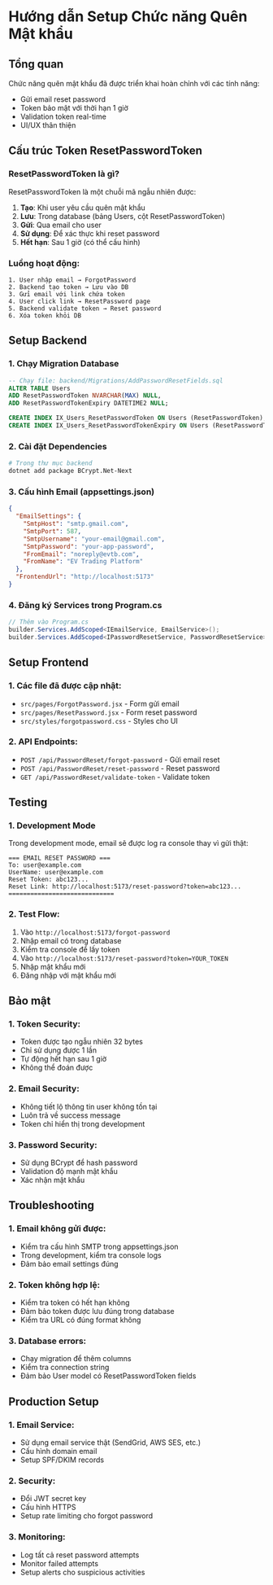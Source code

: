 # Hướng dẫn Setup Chức năng Quên Mật khẩu

## Tổng quan
Chức năng quên mật khẩu đã được triển khai hoàn chỉnh với các tính năng:
- Gửi email reset password
- Token bảo mật với thời hạn 1 giờ
- Validation token real-time
- UI/UX thân thiện

## Cấu trúc Token ResetPasswordToken

### ResetPasswordToken là gì?
ResetPasswordToken là một chuỗi mã ngẫu nhiên được:
1. **Tạo**: Khi user yêu cầu quên mật khẩu
2. **Lưu**: Trong database (bảng Users, cột ResetPasswordToken)
3. **Gửi**: Qua email cho user
4. **Sử dụng**: Để xác thực khi reset password
5. **Hết hạn**: Sau 1 giờ (có thể cấu hình)

### Luồng hoạt động:
```
1. User nhập email → ForgotPassword
2. Backend tạo token → Lưu vào DB
3. Gửi email với link chứa token
4. User click link → ResetPassword page
5. Backend validate token → Reset password
6. Xóa token khỏi DB
```

## Setup Backend

### 1. Chạy Migration Database
```sql
-- Chạy file: backend/Migrations/AddPasswordResetFields.sql
ALTER TABLE Users 
ADD ResetPasswordToken NVARCHAR(MAX) NULL,
ADD ResetPasswordTokenExpiry DATETIME2 NULL;

CREATE INDEX IX_Users_ResetPasswordToken ON Users (ResetPasswordToken);
CREATE INDEX IX_Users_ResetPasswordTokenExpiry ON Users (ResetPasswordTokenExpiry);
```

### 2. Cài đặt Dependencies
```bash
# Trong thư mục backend
dotnet add package BCrypt.Net-Next
```

### 3. Cấu hình Email (appsettings.json)
```json
{
  "EmailSettings": {
    "SmtpHost": "smtp.gmail.com",
    "SmtpPort": 587,
    "SmtpUsername": "your-email@gmail.com",
    "SmtpPassword": "your-app-password",
    "FromEmail": "noreply@evtb.com",
    "FromName": "EV Trading Platform"
  },
  "FrontendUrl": "http://localhost:5173"
}
```

### 4. Đăng ký Services trong Program.cs
```csharp
// Thêm vào Program.cs
builder.Services.AddScoped<IEmailService, EmailService>();
builder.Services.AddScoped<IPasswordResetService, PasswordResetService>();
```

## Setup Frontend

### 1. Các file đã được cập nhật:
- `src/pages/ForgotPassword.jsx` - Form gửi email
- `src/pages/ResetPassword.jsx` - Form reset password
- `src/styles/forgotpassword.css` - Styles cho UI

### 2. API Endpoints:
- `POST /api/PasswordReset/forgot-password` - Gửi email reset
- `POST /api/PasswordReset/reset-password` - Reset password
- `GET /api/PasswordReset/validate-token` - Validate token

## Testing

### 1. Development Mode
Trong development mode, email sẽ được log ra console thay vì gửi thật:
```
=== EMAIL RESET PASSWORD ===
To: user@example.com
UserName: user@example.com
Reset Token: abc123...
Reset Link: http://localhost:5173/reset-password?token=abc123...
=============================
```

### 2. Test Flow:
1. Vào `http://localhost:5173/forgot-password`
2. Nhập email có trong database
3. Kiểm tra console để lấy token
4. Vào `http://localhost:5173/reset-password?token=YOUR_TOKEN`
5. Nhập mật khẩu mới
6. Đăng nhập với mật khẩu mới

## Bảo mật

### 1. Token Security:
- Token được tạo ngẫu nhiên 32 bytes
- Chỉ sử dụng được 1 lần
- Tự động hết hạn sau 1 giờ
- Không thể đoán được

### 2. Email Security:
- Không tiết lộ thông tin user không tồn tại
- Luôn trả về success message
- Token chỉ hiển thị trong development

### 3. Password Security:
- Sử dụng BCrypt để hash password
- Validation độ mạnh mật khẩu
- Xác nhận mật khẩu

## Troubleshooting

### 1. Email không gửi được:
- Kiểm tra cấu hình SMTP trong appsettings.json
- Trong development, kiểm tra console logs
- Đảm bảo email settings đúng

### 2. Token không hợp lệ:
- Kiểm tra token có hết hạn không
- Đảm bảo token được lưu đúng trong database
- Kiểm tra URL có đúng format không

### 3. Database errors:
- Chạy migration để thêm columns
- Kiểm tra connection string
- Đảm bảo User model có ResetPasswordToken fields

## Production Setup

### 1. Email Service:
- Sử dụng email service thật (SendGrid, AWS SES, etc.)
- Cấu hình domain email
- Setup SPF/DKIM records

### 2. Security:
- Đổi JWT secret key
- Cấu hình HTTPS
- Setup rate limiting cho forgot password

### 3. Monitoring:
- Log tất cả reset password attempts
- Monitor failed attempts
- Setup alerts cho suspicious activities

